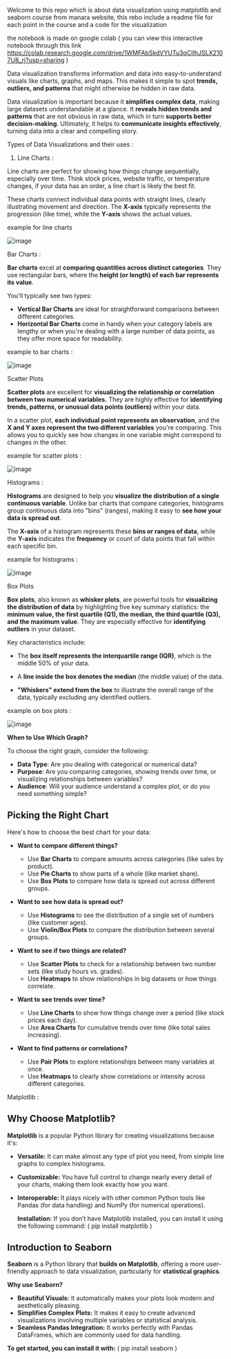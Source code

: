 Welcome to this repo which is about data visualization using matplotlib and seaborn course from manara website, this rebo include a readme file for each point in the course and a code for the visualization 

the notebook is made on google colab ( you can view this interactive notebook through this link https://colab.research.google.com/drive/1WMFAbSkdVYUTu3qCIIhJSLX2107U8_rj?usp=sharing )

Data visualization transforms information and data into easy-to-understand visuals like charts, graphs, and maps. This makes it simple to spot **trends, outliers, and patterns** that might otherwise be hidden in raw data.

Data visualization is important because it **simplifies complex data**, making large datasets understandable at a glance. It **reveals hidden trends and patterns** that are not obvious in raw data, which in turn **supports better decision-making**. Ultimately, it helps to **communicate insights effectively**, turning data into a clear and compelling story.

Types of Data Visualizations and their uses : 

1. Line Charts : 
   
Line charts are perfect for showing how things change sequentially, especially over time. Think stock prices, website traffic, or temperature changes, if your data has an order, a line chart is likely the best fit.

These charts connect individual data points with straight lines, clearly illustrating movement and direction. The **X-axis** typically represents the progression (like time), while the **Y-axis** shows the actual values.

example for line charts

![image](https://github.com/user-attachments/assets/9a756e2e-2033-4b1e-b8a6-157369b13c6b)

Bar Charts : 

**Bar charts** excel at **comparing quantities across distinct categories**. They use rectangular bars, where the **height (or length) of each bar represents its value**.

You'll typically see two types:

- **Vertical Bar Charts** are ideal for straightforward comparisons between different categories.
- **Horizontal Bar Charts** come in handy when your category labels are lengthy or when you're dealing with a large number of data points, as they offer more space for readability.
  
example to bar charts : 

![image](https://github.com/user-attachments/assets/b083306e-e6a4-4f2b-b82f-12481d84e913)

Scatter Plots

**Scatter plots** are excellent for **visualizing the relationship or correlation between two numerical variables.** They are highly effective for **identifying trends, patterns, or unusual data points (outliers)** within your data.

In a scatter plot, **each individual point represents an observation**, and the **X and Y axes represent the two different variables** you're comparing. This allows you to quickly see how changes in one variable might correspond to changes in the other.

example for scatter plots : 

![image](https://github.com/user-attachments/assets/8799ca8a-b069-4c05-be78-7576455b7ed3)

Histograms : 

**Histograms** are designed to help you **visualize the distribution of a single continuous variable**. Unlike bar charts that compare categories, histograms group continuous data into "bins" (ranges), making it easy to **see how your data is spread out**.

The **X-axis** of a histogram represents these **bins or ranges of data**, while the **Y-axis** indicates the **frequency** or count of data points that fall within each specific bin.

example for histograms : 

![image](https://github.com/user-attachments/assets/6597aee7-2afb-4031-8a29-22b50eec3cb1)

Box Plots 

**Box plots**, also known as **whisker plots**, are powerful tools for **visualizing the distribution of data** by highlighting five key summary statistics: the **minimum value, the first quartile (Q1), the median, the third quartile (Q3), and the maximum value**. They are especially effective for **identifying outliers** in your dataset.

Key characteristics include:

- The **box itself represents the interquartile range (IQR)**, which is the middle 50% of your data.
    
- A **line inside the box denotes the median** (the middle value) of the data.
    
- **"Whiskers" extend from the box** to illustrate the overall range of the data, typically excluding any identified outliers.
  
example on box plots : 

![image](https://github.com/user-attachments/assets/d5436ee1-fcab-4860-96d3-0d49e59a9810)

**When to Use Which Graph?**

To choose the right graph, consider the following:

- **Data Type**: Are you dealing with categorical or numerical data?
- **Purpose**: Are you comparing categories, showing trends over time, or visualizing relationships between variables?
- **Audience**: Will your audience understand a complex plot, or do you need something simple?
  
## Picking the Right Chart

Here's how to choose the best chart for your data:

- **Want to compare different things?**
    
    - Use **Bar Charts** to compare amounts across categories (like sales by product).
    - Use **Pie Charts** to show parts of a whole (like market share).
    - Use **Box Plots** to compare how data is spread out across different groups.
- **Want to see how data is spread out?**
    
    - Use **Histograms** to see the distribution of a single set of numbers (like customer ages).
    - Use **Violin/Box Plots** to compare the distribution between several groups.
- **Want to see if two things are related?**
    
    - Use **Scatter Plots** to check for a relationship between two number sets (like study hours vs. grades).
    - Use **Heatmaps** to show relationships in big datasets or how things correlate.
- **Want to see trends over time?**
    
    - Use **Line Charts** to show how things change over a period (like stock prices each day).
    - Use **Area Charts** for cumulative trends over time (like total sales increasing).
- **Want to find patterns or correlations?**
    
    - Use **Pair Plots** to explore relationships between many variables at once.
    - Use **Heatmaps** to clearly show correlations or intensity across different categories.
      

Matplotlib : 

## Why Choose Matplotlib?

**Matplotlib** is a popular Python library for creating visualizations because it's:

- **Versatile:** It can make almost any type of plot you need, from simple line graphs to complex histograms.
    
- **Customizable:** You have full control to change nearly every detail of your charts, making them look exactly how you want.
    
- **Interoperable:** It plays nicely with other common Python tools like Pandas (for data handling) and NumPy (for numerical operations).
  
  **Installation**: If you don’t have Matplotlib installed, you can install it using the following command: ( pip install matplotlib ) 
  

## Introduction to Seaborn

**Seaborn** is a Python library that **builds on Matplotlib**, offering a more user-friendly approach to data visualization, particularly for **statistical graphics**.

**Why use Seaborn?**

- **Beautiful Visuals:** It automatically makes your plots look modern and aesthetically pleasing.
- **Simplifies Complex Plots:** It makes it easy to create advanced visualizations involving multiple variables or statistical analysis.
- **Seamless Pandas Integration:** It works perfectly with Pandas DataFrames, which are commonly used for data handling.

**To get started, you can install it with:** ( pip install seaborn )





